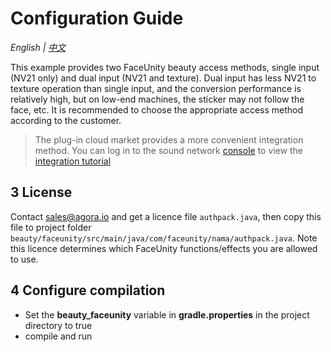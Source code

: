 # Configuration Guide
*English | [中文](README.zh.md)*

This example provides two FaceUnity beauty access methods, single input (NV21 only) and dual input (NV21 and texture). Dual input has less NV21 to texture operation than single input, and the conversion performance is relatively high, but on low-end machines, the sticker may not follow the face, etc. It is recommended to choose the appropriate access method according to the customer.
> The plug-in cloud market provides a more convenient integration method. You can log in to the sound network [console](https://console.agora.io/) to view the [integration tutorial](https://console.agora.io/marketplace/license/introduce?serviceName=faceunity-ar)


## 3 License

Contact sales@agora.io and get a licence file `authpack.java`, then copy this file to project folder `beauty/faceunity/src/main/java/com/faceunity/nama/authpack.java`. Note this licence determines which FaceUnity functions/effects you are allowed to use.


## 4 Configure compilation

- Set the **beauty_faceunity** variable in **gradle.properties** in the project directory to true
- compile and run


